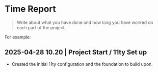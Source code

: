 # Time Report

> Write about what you have done and how long you have worked on each part of the project.

For example: 

## 2025-04-28 10.20 | Project Start / 11ty Set up
  - Created the initial 11ty configuration and the foundation to build upon.
